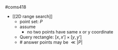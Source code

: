 #coms418 
- [[2D range search]]
	- point set: $P$
	- assume 
		- no two points have same x or y coordinate
	- Query rectangle: $[x,x']\times[y,y']$
	- $\#$ answer points may be $\ll|P|$